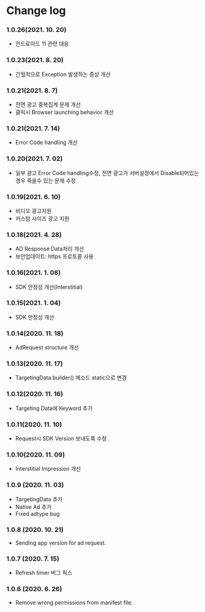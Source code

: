 # Change log

### 1.0.26(2021. 10. 20)
- 안드로이드 11 관련 대응

### 1.0.23(2021. 8. 20)
- 간헐적으로 Exception 발생하는 증상 개선

### 1.0.21(2021. 8. 7)
- 전면 광고 중복집계 문제 개선
- 클릭시 Browser launching behavior 개선

### 1.0.21(2021. 7. 14)
- Error Code handling 개선

### 1.0.20(2021. 7. 02)
- 일부 광고 Error Code handling수정, 전면 광고가 서버설정에서 Disable되어있는경우 죽을수 있는 문제 수정

### 1.0.19(2021. 6. 10)
- 비디오 광고지원
- 커스텀 사이즈 광고 지원

### 1.0.18(2021. 4. 28)
- AD Response Data처리 개선
- 보안업데이트: https 프로토콜 사용

### 1.0.16(2021. 1. 08)

- SDK 안정성 개선(Interstitial)

### 1.0.15(2021. 1. 04)

- SDK 안정성 개선

### 1.0.14(2020. 11. 18)

- AdRequest structure 개선

### 1.0.13(2020. 11. 17)

- TargetingData.builder() 메소드 static으로 변경

### 1.0.12(2020. 11. 16)

- Targeting Data에 Keyword 추가

### 1.0.11(2020. 11. 10)

- Request시 SDK Version 보내도록 수정

### 1.0.10(2020. 11. 09)

- Interstitial Impression 개선

### 1.0.9 (2020. 11. 03)

- TargetingData 추가
- Native Ad 추가
- Fixed adtype bug

### 1.0.8 (2020. 10. 21)

- Sending app version for ad request.

### 1.0.7 (2020. 7. 15)

- Refresh timer 버그 픽스

### 1.0.6 (2020. 6. 26)

- Remove wrong permissions from manifest file.
